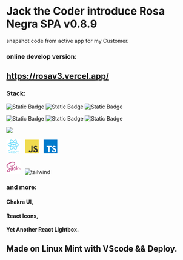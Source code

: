 # Jack the Coder introduce Rosa Negra SPA v0.8.9
snapshot code from active app for my Customer.

### online develop version: 

## https://rosav3.vercel.app/

### Stack: 

<p> 

![Static Badge](https://img.shields.io/badge/linux-mint-xfce?style=plastic&logo=linuxmint)
![Static Badge](https://img.shields.io/badge/git_at_-github-ex?style=plastic&logo=git&logoColor=F05032&color=F05032)
![Static Badge](https://img.shields.io/badge/react-18.0-ex?style=plastic&logo=react&logoColor=61DAFB&color=%2361DAFB)

![Static Badge](https://img.shields.io/badge/nextjs-14.0.4-ex?style=plastic&logo=nextdotjs&logoColor=000000&labelColor=ffffff&color=000000)
![Static Badge](https://img.shields.io/badge/typescript-5.0-ex?style=plastic&logo=typescript&logoColor=3178C6&color=3178C6)
![Static Badge](https://img.shields.io/badge/tailwindcss-3.3.0-ex?style=plastic&logo=tailwindcss&logoColor=06B6D4&color=06B6D4)

![](https://img.shields.io/badge/react-icons-5.0.1-61DBFB)
</p>
<p> 
<img src="https://raw.githubusercontent.com/devicons/devicon/master/icons/react/react-original-wordmark.svg" alt="react" width="37" height="37"/>&nbsp;&nbsp;  
<img src="https://raw.githubusercontent.com/devicons/devicon/master/icons/javascript/javascript-original.svg" alt="javascript" width="37" height="37"/>&nbsp;&nbsp;
<img src="https://raw.githubusercontent.com/devicons/devicon/master/icons/typescript/typescript-original.svg" alt="typescript" width="37" height="37"/><br/>
</p> 
 <p> 
 <img src="https://raw.githubusercontent.com/devicons/devicon/master/icons/sass/sass-original.svg" alt="sass" width="37" height="37"/>&nbsp;&nbsp; 
 <img src="https://www.vectorlogo.zone/logos/tailwindcss/tailwindcss-icon.svg" alt="tailwind" width="37" height="37"/><br/>
 </p>
  
### and more:
#### Chakra UI, 
#### React Icons, 
#### Yet Another React Lightbox.

## Made on Linux Mint with VScode && Deploy.


